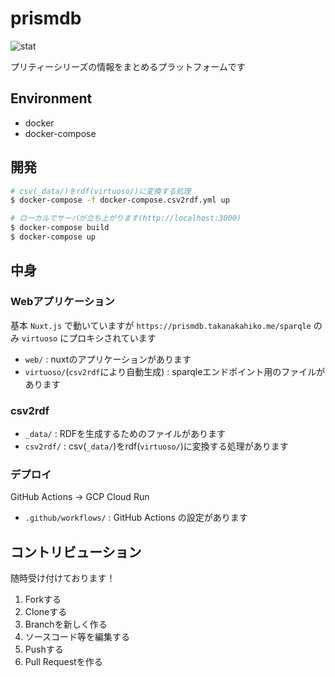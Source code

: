 # prismdb

![stat](https://img.shields.io/badge/dynamic/json.svg?label=stat&query=%24.results.bindings%5B%3A1%5D.stat.value&url=https%3a%2f%2fprismdb%2etakanakahiko%2eme%2fsparql%3fquery%3dPREFIX%2520rdf%253a%2520%253chttp%253a%252f%252fwww%252ew3%252eorg%252f1999%252f02%252f22%252drdf%252dsyntax%252dns%2523%253e%250d%250aPREFIX%2520prism%253a%2520%253chttps%253a%252f%252fprismdb%252etakanakahiko%252eme%252fprism%252dschema%252ettl%2523%253e%250d%250aSELECT%2520%2528group_concat%2528concat%2528%2527%2520%2527%252c%2520str%2528%253fcnt%2529%252c%2520%2527%2520%2527%252c%2520strafter%2528str%2528%253fo%2529%252c%2520%2527%2523%2527%2529%252c%2520%2527s%2527%2529%253b%2520separator%253d%2527%252c%2527%2529%2520as%2520%253fstat%2529%2520WHERE%2520%257b%2520SELECT%2520%253fo%2520%2528COUNT%2528%253fs%2529%2520AS%2520%253fcnt%2529%2520WHERE%2520%257b%2520%253fs%2520rdf%253atype%2520%253fo%2520FILTER%2520%2528%253fo%2520IN%2520%2528prism%253aCharacter%252c%2520prism%253aEpisode%252c%2520prism%253aSong%252c%2520prism%253aLive%252c%2520prism%253aItem%252c%2520prism%253aShop%252c%2520%2520prism%253aTeam%2529%2529%257d%2520GROUP%2520BY%2520%253fo%2520%257d%26format%3dapplication%2fjson&color=ffaad7)

プリティーシリーズの情報をまとめるプラットフォームです

## Environment

- docker
- docker-compose

## 開発

```bash
# csv(_data/)をrdf(virtuoso/)に変換する処理
$ docker-compose -f docker-compose.csv2rdf.yml up

# ローカルでサーバが立ち上がります(http://localhost:3000)
$ docker-compose build
$ docker-compose up
```

## 中身

### Webアプリケーション

基本 `Nuxt.js` で動いていますが `https://prismdb.takanakahiko.me/sparqle` のみ `virtuoso` にプロキシされています

- `web/` : nuxtのアプリケーションがあります
- `virtuoso/`(`csv2rdf`により自動生成) : sparqleエンドポイント用のファイルがあります

### csv2rdf

- `_data/` : RDFを生成するためのファイルがあります
- `csv2rdf/` : csv(`_data/`)をrdf(`virtuoso/`)に変換する処理があります

### デプロイ

GitHub Actions -> GCP Cloud Run

- `.github/workflows/` : GitHub Actions の設定があります

## コントリビューション

随時受け付けております！

1. Forkする
2. Cloneする
3. Branchを新しく作る
4. ソースコード等を編集する
5. Pushする
6. Pull Requestを作る
